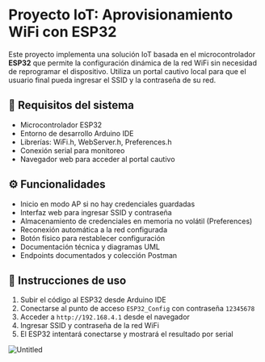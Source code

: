 # Proyecto IoT: Aprovisionamiento WiFi con ESP32

Este proyecto implementa una solución IoT basada en el microcontrolador **ESP32** que permite la configuración dinámica de la red WiFi sin necesidad de reprogramar el dispositivo. Utiliza un portal cautivo local para que el usuario final pueda ingresar el SSID y la contraseña de su red.

## 🧰 Requisitos del sistema

- Microcontrolador ESP32
- Entorno de desarrollo Arduino IDE
- Librerías: WiFi.h, WebServer.h, Preferences.h
- Conexión serial para monitoreo
- Navegador web para acceder al portal cautivo

## ⚙️ Funcionalidades

- Inicio en modo AP si no hay credenciales guardadas
- Interfaz web para ingresar SSID y contraseña
- Almacenamiento de credenciales en memoria no volátil (Preferences)
- Reconexión automática a la red configurada
- Botón físico para restablecer configuración
- Documentación técnica y diagramas UML
- Endpoints documentados y colección Postman

## 🚀 Instrucciones de uso

1. Subir el código al ESP32 desde Arduino IDE
2. Conectarse al punto de acceso `ESP32_Config` con contraseña `12345678`
3. Acceder a `http://192.168.4.1` desde el navegador
4. Ingresar SSID y contraseña de la red WiFi
5. El ESP32 intentará conectarse y mostrará el resultado por serial

![Untitled](https://github.com/user-attachments/assets/09b0a8db-fcc8-4d83-9ec4-39001af1038c)

